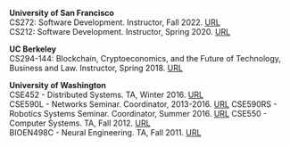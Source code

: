 
**University of San Francisco**  
CS272: Software Development. Instructor, Fall 2022. [URL](https://usf-cs272-fall2022.github.io/)  
CS212: Software Development. Instructor, Spring 2020. [URL](https://usf-cs212-spring2020.github.io/)  

**UC Berkeley**  
CS294-144: Blockchain, Cryptoeconomics, and the Future of Technology, Business and Law. Instructor, Spring 2018. [URL](https://berkeley-blockchain.github.io/cs294-144-s18/)  

**University of Washington**  
CSE452 - Distributed Systems. TA, Winter 2016. [URL](https://courses.cs.washington.edu/courses/cse452/16wi/)  
CSE590L - Networks Seminar. Coordinator, 2013-2016. [URL](https://courses.cs.washington.edu/courses/cse590l/)
CSE590RS - Robotics Systems Seminar. Coordinator, Summer 2016. [URL](https://docs.google.com/document/d/1pd8eWn6agZcxPVdcBsngZsFYo-Istk9yhj7V0fHnBEA/edit?usp=sharing) 
CSE550 - Computer Systems. TA, Fall 2012. [URL](https://courses.cs.washington.edu/courses/cse550/12au/)  
BIOEN498C - Neural Engineering. TA, Fall 2011. [URL](https://courses.washington.edu/neuroeng/index.html)  
